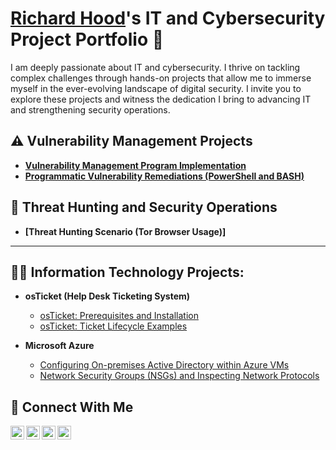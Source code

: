 # <a href="https://www.linkedin.com/in/richard-hood-jr/">Richard Hood</a>'s IT and Cybersecurity Project Portfolio 🔐

I am deeply passionate about IT and cybersecurity. I thrive on tackling complex challenges through hands-on projects that allow me to immerse myself in the ever-evolving landscape of digital security. I invite you to explore these projects and witness the dedication I bring to advancing IT and strengthening security operations.


## ⚠️ Vulnerability Management Projects

- **[Vulnerability Management Program Implementation](https://github.com/Rhood92/vulnerability-management-program)**
- **[Programmatic Vulnerability Remediations (PowerShell and BASH)](https://github.com/Rhood92/Programmatic-Vulnerability-Remediations)**
 
## 🚨 Threat Hunting and Security Operations

- **[Threat Hunting Scenario (Tor Browser Usage)]**

<hr/>

<h2>👨‍💻 Information Technology Projects:</h2>

- <b>osTicket (Help Desk Ticketing System)</b>
  - [osTicket: Prerequisites and Installation](https://github.com/Rhood92/osticket-prereqs)
  - [osTicket: Ticket Lifecycle Examples](https://github.com/joshmadakorcc/ticket-lifecycle)
    
- <b>Microsoft Azure</b>
  - [Configuring On-premises Active Directory within Azure VMs](https://github.com/joshmadakorcc/configure-ad)
  - [Network Security Groups (NSGs) and Inspecting Network Protocols](https://github.com/joshmadakorcc/azure-network-protocols)



## 🤳 Connect With Me

[<img align="left" alt="___________ | YouTube" width="22px" src="https://cdn.jsdelivr.net/npm/simple-icons@v3/icons/youtube.svg" />][youtube]
[<img align="left" alt="___________ | Twitter" width="22px" src="https://cdn.jsdelivr.net/npm/simple-icons@v3/icons/twitter.svg" />][twitter]
[<img align="left" alt="richard-hood-jr| LinkedIn" width="22px" src="https://cdn.jsdelivr.net/npm/simple-icons@v3/icons/linkedin.svg" />][linkedin]
[<img align="left" alt="___________ | Instagram" width="22px" src="https://cdn.jsdelivr.net/npm/simple-icons@v3/icons/instagram.svg" />][instagram]

[twitter]: https://twitter.com/___________
[youtube]: https://www.youtube.com/c/___________
[instagram]: https://www.instagram.com/___________
[linkedin]: https://linkedin.com/in/richard-hood-jr

<!--
<img width="35" alt="image" src="https://github.com/user-attachments/assets/2f41c7cd-5ea8-4475-b451-a37161b6c3fb"> 
<img width="35" alt="image" src="https://github.com/user-attachments/assets/77649969-9910-4994-8b96-74a116cfb2a8">
-->
